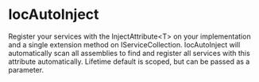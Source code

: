 # IocAutoInject
Register your services with the InjectAttribute&lt;T> on your implementation and a single extension method on IServiceCollection. IocAutoInject will automatically scan all assemblies to find and register all services with this attribute automatically. Lifetime default is scoped, but can be passed as a parameter.
